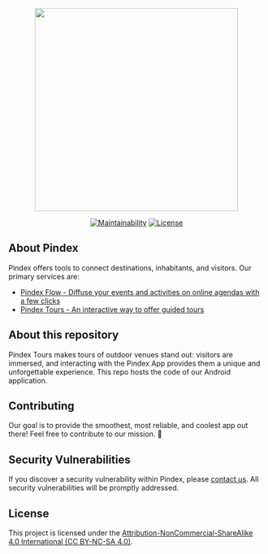<p align="center"><a href="https://pindex.ch" target="_blank"><img src="https://user-images.githubusercontent.com/26303997/101986158-9c483d00-3c8c-11eb-8ba2-6e81df27686b.png" width="400"></a></p>

<p align="center">
<a href="https://codeclimate.com/github/pindex/android/maintainability"><img src="https://api.codeclimate.com/v1/badges/85142c769e228a072fdb/maintainability"alt="Maintainability"/></a>
<!--<a href=#><img src=# alt="Build Status"></a>-->
<!--<a href=#><img src=# alt="Coverage"></a>-->
<a href="https://creativecommons.org/licenses/by-nc-sa/4.0/"><img src="https://img.shields.io/badge/License-CC%20BY--NC--SA%204.0-lightgrey.svg" alt="License"></a>
</p>

## About Pindex

Pindex offers tools to connect destinations, inhabitants, and visitors. Our primary services are:
- [Pindex Flow - Diffuse your events and activities on online agendas with a few clicks](https://pindex.ch/flow)
- [Pindex Tours - An interactive way to offer guided tours](https://pindex.ch/tours)

## About this repository

Pindex Tours makes tours of outdoor venues stand out: visitors are immersed, and interacting with the Pindex App provides them a unique and unforgettable experience. This repo hosts the code of our Android application.

## Contributing

Our goal is to provide the smoothest, most reliable, and coolest app out there! Feel free to contribute to our mission. 🚀

## Security Vulnerabilities

If you discover a security vulnerability within Pindex, please [contact us](https://pindex.ch/contact). All security vulnerabilities will be promptly addressed.

## License

This project is licensed under the [Attribution-NonCommercial-ShareAlike 4.0 International (CC BY-NC-SA 4.0)](https://creativecommons.org/licenses/by-nc-sa/4.0/).
